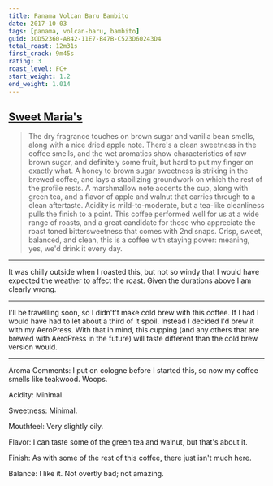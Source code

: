 ```yaml
---
title: Panama Volcan Baru Bambito
date: 2017-10-03
tags: [panama, volcan-baru, bambito]
guid: 3CD52360-A842-11E7-B47B-C523D60243D4
total_roast: 12m31s
first_crack: 9m45s
rating: 3
roast_level: FC+
start_weight: 1.2
end_weight: 1.014
---
```


## [Sweet Maria's][sm]

> The dry fragrance touches on brown sugar and vanilla bean smells, along with a
> nice dried apple note. There's a clean sweetness in the coffee smells, and the
> wet aromatics show characteristics of raw brown sugar, and definitely some
> fruit, but hard to put my finger on exactly what. A honey to brown sugar
> sweetness is striking in the brewed coffee, and lays a stabilizing groundwork
> on which the rest of the profile rests. A marshmallow note accents the cup,
> along with green tea, and a flavor of apple and walnut that carries through to
> a clean aftertaste. Acidity is mild-to-moderate, but a tea-like cleanliness
> pulls the finish to a point. This coffee performed well for us at a wide range
> of roasts, and a great candidate for those who appreciate the roast toned
> bittersweetness that comes with 2nd snaps. Crisp, sweet, balanced, and clean,
> this is a coffee with staying power: meaning, yes, we'd drink it every day.

---

It was chilly outside when I roasted this, but not so windy that I would have
expected the weather to affect the roast.  Given the durations above I am
clearly wrong.

---

I'll be travelling soon, so I didn't't make cold brew with this coffee.  If I
had I would have had to let about a third of it spoil.  Instead I decided I'd
brew it with my AeroPress.  With that in mind, this cupping (and any others that
are brewed with AeroPress in the future) will taste different than the cold brew
version would.

---

Aroma Comments: I put on cologne before I started this, so now my coffee smells
like teakwood.  Woops.

Acidity: Minimal.

Sweetness: Minimal.

Mouthfeel: Very slightly oily.

Flavor:  I can taste some of the green tea and walnut, but that's about it.

Finish:  As with some of the rest of this coffee, there just isn't much here.

Balance:  I like it.  Not overtly bad; not amazing.

[sm]: https://www.sweetmarias.com/product/panama-volcan-baru-bambito
